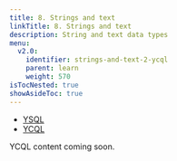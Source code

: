 ```yaml
---
title: 8. Strings and text
linkTitle: 8. Strings and text
description: String and text data types
menu:
  v2.0:
    identifier: strings-and-text-2-ycql
    parent: learn
    weight: 570
isTocNested: true
showAsideToc: true
---
```


<ul class="nav nav-tabs-alt nav-tabs-yb">

  <li >
    <a href="/latest/develop/learn/strings-and-text-ysql" class="nav-link">
      <i class="icon-postgres" aria-hidden="true"></i>
      YSQL
    </a>
  </li>

  <li >
    <a href="/latest/develop/learn/strings-and-text-ycql" class="nav-link active">
      <i class="icon-cassandra" aria-hidden="true"></i>
      YCQL
    </a>
  </li>

</ul>

YCQL content coming soon.
